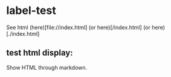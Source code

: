 # label-test

See html (here)[file://index.html]
(or here)[/index.html]
(or here)[./index.html]

test html display:
---------

<html>
<head>
	<title>test HTML in markdown</title>
</head>
<body>

<p>Show HTML through markdown.</p>

</body>
</html>
